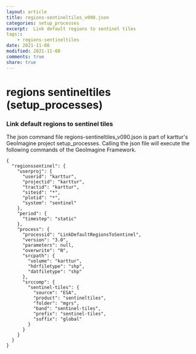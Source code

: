```yaml
---
layout: article
title: regions-sentineltiles_v090.json
categories: setup_processes
excerpt:  Link default regions to sentinel tiles
tags:: 
    - regions-sentineltiles
date: 2021-11-08
modified: 2021-11-08
comments: true
share: true
---
```


# regions sentineltiles (setup_processes)

###  Link default regions to sentinel tiles

The json command file <span class='file'>regions-sentineltiles_v090.json</span> is part of karttur's GeoImagine project <span class='project'>setup_processes</span>. Calling the json file will execute the following commands of the GeoImagine Framework.

```
{
  "regionssentinel": {
    "userproj": {
      "userid": "karttur",
      "projectid": "karttur",
      "tractid": "karttur",
      "siteid": "*",
      "plotid": "*",
      "system": "sentinel"
    },
    "period": {
      "timestep": "static"
    },
    "process": {
      "processid": "LinkDefaultRegionsToSentinel",
      "version": "3.0",
      "parameters": null,
      "overwrite": "N",
      "srcpath": {
        "volume": "karttur",
        "hdrfiletype": "shp",
        "datfiletype": "shp"
      },
      "srccomp": {
        "sentinel-tiles": {
          "source": "ESA",
          "product": "sentineltiles",
          "folder": "mgrs",
          "band": "sentinel-tiles",
          "prefix": "sentinel-tiles",
          "suffix": "global"
        }
      }
    }
  }
}
```
